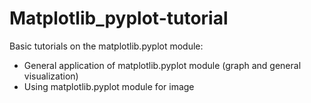 # Matplotlib_pyplot-tutorial

Basic tutorials on the matplotlib.pyplot module:
- General application of matplotlib.pyplot module (graph and general visualization)
- Using matplotlib.pyplot module for image
